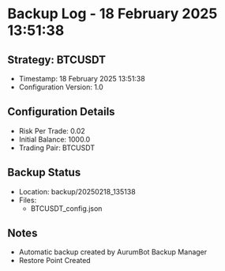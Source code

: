 # Backup Log - 18 February 2025 13:51:38

## Strategy: BTCUSDT
- Timestamp: 18 February 2025 13:51:38
- Configuration Version: 1.0

## Configuration Details
- Risk Per Trade: 0.02
- Initial Balance: 1000.0
- Trading Pair: BTCUSDT

## Backup Status
- Location: backup/20250218_135138
- Files:
  - BTCUSDT_config.json
  
## Notes
- Automatic backup created by AurumBot Backup Manager
- Restore Point Created
